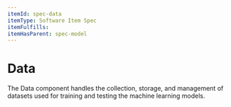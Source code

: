 ```yaml
---
itemId: spec-data
itemType: Software Item Spec
itemFulfills: 
itemHasParent: spec-model
---
```


# Data

The Data component handles the collection, storage, and management of datasets used for training and testing the machine learning models.
